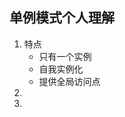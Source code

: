 ## 单例模式个人理解
1. 特点
   * 只有一个实例
   * 自我实例化
   * 提供全局访问点 
2. [UML类图]:(https://github.com/lvkemitu/Design-patterns/blob/main/image/%E5%8D%95%E4%BE%8B%E8%AE%BE%E8%AE%A1%E6%A8%A1%E5%BC%8FUML%E7%B1%BB%E5%9B%BE.png)
3. 